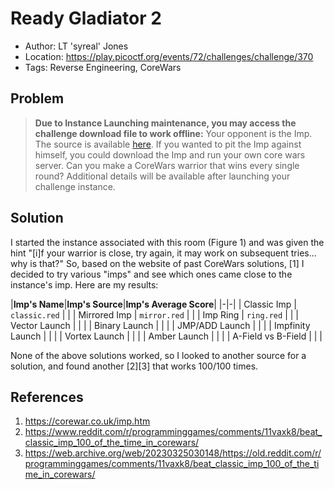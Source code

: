 # Ready Gladiator 2

* Author: LT 'syreal' Jones
* Location: https://play.picoctf.org/events/72/challenges/challenge/370
* Tags: Reverse Engineering, CoreWars

## Problem

> __Due to Instance Launching maintenance, you may access the challenge download file to work offline:__ Your opponent is the Imp. The source is available [here](https://artifacts.picoctf.net/c/284/imp.red). If you wanted to pit the Imp against himself, you could download the Imp and run your own core wars server. Can you make a CoreWars warrior that wins every single round? Additional details will be available after launching your challenge instance.

## Solution

I started the instance associated with this room (Figure 1) and was given the hint "[i]f your warrior is close, try again, it may work on subsequent tries... why is that?" So, based on the website of past CoreWars solutions, [1] I decided to try various "imps" and see which ones came close to the instance's imp. Here are my results:

|__Imp's Name__|__Imp's Source__|__Imp's Average Score__|
|-|-|
| Classic Imp | ``classic.red`` | |
| Mirrored Imp | ``mirror.red`` | |
| Imp Ring | ``ring.red`` | |
| Vector Launch | | |
| Binary Launch | | |
| JMP/ADD Launch | | |
| Impfinity Launch | | |
| Vortex Launch | | |
| Amber Launch | | |
| A-Field vs B-Field | | |

None of the above solutions worked, so I looked to another source for a solution, and found another [2][3] that works 100/100 times.

## References

1. https://corewar.co.uk/imp.htm
2. https://www.reddit.com/r/programminggames/comments/11vaxk8/beat_classic_imp_100_of_the_time_in_corewars/
3. https://web.archive.org/web/20230325030148/https://old.reddit.com/r/programminggames/comments/11vaxk8/beat_classic_imp_100_of_the_time_in_corewars/
